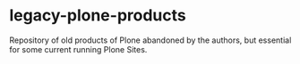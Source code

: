 # legacy-plone-products
Repository of old products of Plone abandoned by the authors, but essential for some current running Plone Sites.

